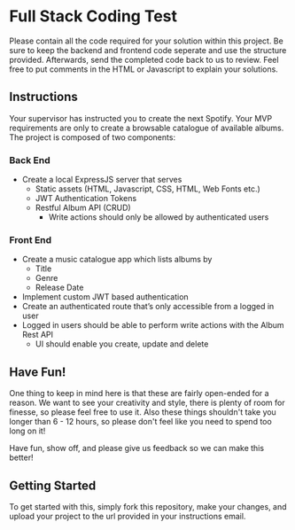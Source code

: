 # Full Stack Coding Test

Please contain all the code required for your solution within this project. Be sure to keep the backend and frontend code seperate and use the structure provided. Afterwards, send the completed code back to us to review. Feel free to put comments in the HTML or Javascript to explain your solutions.


## Instructions

Your supervisor has instructed you to create the next Spotify. Your MVP requirements are only to create a browsable catalogue of available albums. The project is composed of two components:

### Back End

* Create a local ExpressJS server that serves
    * Static assets (HTML, Javascript, CSS, HTML, Web Fonts etc.)
    * JWT Authentication Tokens
    * Restful Album API (CRUD)
        * Write actions should only be allowed by authenticated users 

### Front End

* Create a music catalogue app which lists albums by
    * Title
    * Genre
    * Release Date
* Implement custom JWT based authentication
* Create an authenticated route that’s only accessible from a logged in user
* Logged in users should be able to perform write actions with the Album Rest API
    * UI should enable you create, update and delete



## Have Fun!

One thing to keep in mind here is that these are fairly open-ended for a reason. We want to see your creativity and style, there is plenty of room for finesse, so please feel free to use it. Also these things shouldn't take you longer than 6 - 12 hours, so please don't feel like you need to spend too long on it!

Have fun, show off, and please give us feedback so we can make this better!


## Getting Started

To get started with this, simply fork this repository, make your changes, and upload your project to the url provided in your instructions email.
